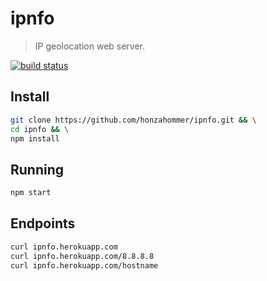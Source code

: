 # ipnfo
> IP geolocation web server.

[![build status](https://heroku-badge.herokuapp.com/?app=ipnfo)](https://dashboard.heroku.com/apps/ipnfo/activity)

## Install

```bash
git clone https://github.com/honzahommer/ipnfo.git && \
cd ipnfo && \
npm install
```

## Running

```bash
npm start
```

## Endpoints

```bash
curl ipnfo.herokuapp.com
curl ipnfo.herokuapp.com/8.8.8.8
curl ipnfo.herokuapp.com/hostname
```
